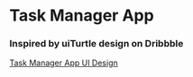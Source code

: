 # Task Manager App

### Inspired by uiTurtle design on Dribbble

[Task Manager App UI Design](https://dribbble.com/shots/7154515-Task-Manager-app)
